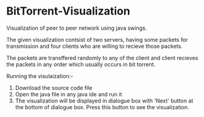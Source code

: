 # BitTorrent-Visualization
Visualization of peer to peer network using java swings.

The given visualization contsist of two servers, having some packets for transmission and four clients who are willing 
to recieve those packets.

The packets are transffered randomly to any of the client and client recieves the packets in any order which usually
occurs in bit torrent.

Running the visulaization:-
1. Download the source code file
2. Open the java file in any java ide and run it
3. The visualization will be displayed in dialogue box with 'Next' button at the bottom of dialogue box. Press this
   button to see the visualization.
